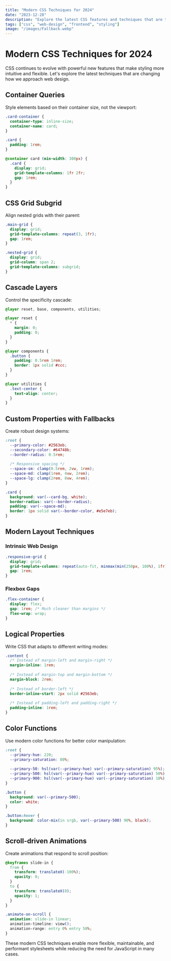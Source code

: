```yaml
---
title: "Modern CSS Techniques for 2024"
date: "2023-12-28"
description: "Explore the latest CSS features and techniques that are transforming web design."
tags: ["css", "web-design", "frontend", "styling"]
image: "/images/Fallback.webp"
---
```


# Modern CSS Techniques for 2024

CSS continues to evolve with powerful new features that make styling more intuitive and flexible. Let's explore the latest techniques that are changing how we approach web design.

## Container Queries

Style elements based on their container size, not the viewport:

```css
.card-container {
  container-type: inline-size;
  container-name: card;
}

.card {
  padding: 1rem;
}

@container card (min-width: 300px) {
  .card {
    display: grid;
    grid-template-columns: 1fr 2fr;
    gap: 1rem;
  }
}
```

## CSS Grid Subgrid

Align nested grids with their parent:

```css
.main-grid {
  display: grid;
  grid-template-columns: repeat(3, 1fr);
  gap: 1rem;
}

.nested-grid {
  display: grid;
  grid-column: span 2;
  grid-template-columns: subgrid;
}
```

## Cascade Layers

Control the specificity cascade:

```css
@layer reset, base, components, utilities;

@layer reset {
  * {
    margin: 0;
    padding: 0;
  }
}

@layer components {
  .button {
    padding: 0.5rem 1rem;
    border: 1px solid #ccc;
  }
}

@layer utilities {
  .text-center {
    text-align: center;
  }
}
```

## Custom Properties with Fallbacks

Create robust design systems:

```css
:root {
  --primary-color: #2563eb;
  --secondary-color: #64748b;
  --border-radius: 0.5rem;
  
  /* Responsive spacing */
  --space-sm: clamp(0.5rem, 2vw, 1rem);
  --space-md: clamp(1rem, 4vw, 2rem);
  --space-lg: clamp(2rem, 8vw, 4rem);
}

.card {
  background: var(--card-bg, white);
  border-radius: var(--border-radius);
  padding: var(--space-md);
  border: 1px solid var(--border-color, #e5e7eb);
}
```

## Modern Layout Techniques

### Intrinsic Web Design

```css
.responsive-grid {
  display: grid;
  grid-template-columns: repeat(auto-fit, minmax(min(250px, 100%), 1fr));
  gap: 1rem;
}
```

### Flexbox Gaps

```css
.flex-container {
  display: flex;
  gap: 1rem; /* Much cleaner than margins */
  flex-wrap: wrap;
}
```

## Logical Properties

Write CSS that adapts to different writing modes:

```css
.content {
  /* Instead of margin-left and margin-right */
  margin-inline: 1rem;
  
  /* Instead of margin-top and margin-bottom */
  margin-block: 2rem;
  
  /* Instead of border-left */
  border-inline-start: 2px solid #2563eb;
  
  /* Instead of padding-left and padding-right */
  padding-inline: 1rem;
}
```

## Color Functions

Use modern color functions for better color manipulation:

```css
:root {
  --primary-hue: 220;
  --primary-saturation: 80%;
  
  --primary-50: hsl(var(--primary-hue) var(--primary-saturation) 95%);
  --primary-500: hsl(var(--primary-hue) var(--primary-saturation) 50%);
  --primary-900: hsl(var(--primary-hue) var(--primary-saturation) 10%);
}

.button {
  background: var(--primary-500);
  color: white;
}

.button:hover {
  background: color-mix(in srgb, var(--primary-500) 90%, black);
}
```

## Scroll-driven Animations

Create animations that respond to scroll position:

```css
@keyframes slide-in {
  from {
    transform: translateX(-100%);
    opacity: 0;
  }
  to {
    transform: translateX(0);
    opacity: 1;
  }
}

.animate-on-scroll {
  animation: slide-in linear;
  animation-timeline: view();
  animation-range: entry 0% entry 50%;
}
```

These modern CSS techniques enable more flexible, maintainable, and performant stylesheets while reducing the need for JavaScript in many cases.
